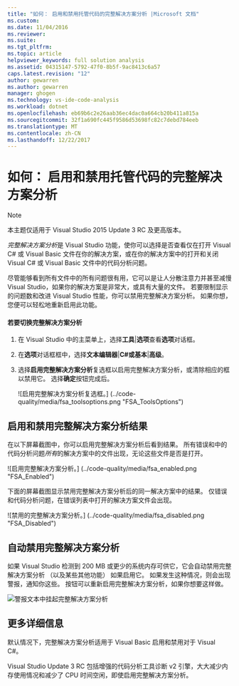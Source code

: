 ```yaml
---
title: "如何： 启用和禁用托管代码的完整解决方案分析 |Microsoft 文档"
ms.custom: 
ms.date: 11/04/2016
ms.reviewer: 
ms.suite: 
ms.tgt_pltfrm: 
ms.topic: article
helpviewer_keywords: full solution analysis
ms.assetid: 04315147-5792-47f0-8b5f-9ac8413c6a57
caps.latest.revision: "12"
author: gewarren
ms.author: gewarren
manager: ghogen
ms.technology: vs-ide-code-analysis
ms.workload: dotnet
ms.openlocfilehash: eb69b6c2e26aab36ec4dac0a664cb20b411a815a
ms.sourcegitcommit: 32f1a690fc445f9586d53698fc82c7debd784eeb
ms.translationtype: MT
ms.contentlocale: zh-CN
ms.lasthandoff: 12/22/2017
---
```

# <a name="how-to-enable-and-disable-full-solution-analysis-for-managed-code"></a>如何： 启用和禁用托管代码的完整解决方案分析
> [!NOTE]
>  本主题仅适用于 Visual Studio 2015 Update 3 RC 及更高版本。  
  
 *完整解决方案分析*是 Visual Studio 功能，使你可以选择是否查看仅在打开 Visual C# 或 Visual Basic 文件在你的解决方案，或在你的解决方案中的打开和关闭 Visual C# 或 Visual Basic 文件中的代码分析问题。  
  
 尽管能够看到所有文件中的所有问题很有用，它可以是让人分散注意力并甚至减慢 Visual Studio，如果你的解决方案是非常大，或具有大量的文件。  若要限制显示的问题数和改进 Visual Studio 性能，你可以禁用完整解决方案分析。 如果你想，您便可以轻松地重新启用此功能。  
  
#### <a name="to-toggle-full-solution-analysis"></a>若要切换完整解决方案分析  
  
1.  在 Visual Studio 中的主菜单上，选择**工具**&#124;**选项**查看**选项**对话框。  
  
2.  在**选项**对话框框中，选择**文本编辑器**&#124;**C#**或**基本**&#124;**高级**。  
  
3.  选择**启用完整解决方案分析**复选框以启用完整解决方案分析，或清除相应的框以禁用它。 选择**确定**按钮完成后。  
  
     ![启用完整解决方案分析复选框。] (../code-quality/media/fsa_toolsoptions.png "FSA_ToolsOptions")  
  
## <a name="results-of-enabling-and-disabling-full-solution-analysis"></a>启用和禁用完整解决方案分析结果  
 在以下屏幕截图中，你可以启用完整解决方案分析后看到结果。 所有错误和中的代码分析问题*所有*的解决方案中的文件出现，无论这些文件是否是打开。  
  
 ![启用完整解决方案分析。] (../code-quality/media/fsa_enabled.png "FSA_Enabled")  
  
 下面的屏幕截图显示禁用完整解决方案分析后的同一解决方案中的结果。 仅错误和代码分析问题，在错误列表中打开的解决方案文件会出现。  
  
 ![禁用的完整解决方案分析。] (../code-quality/media/fsa_disabled.png "FSA_Disabled")  
  
## <a name="automatically-disabling-full-solution-analysis"></a>自动禁用完整解决方案分析  
 如果 Visual Studio 检测到 200 MB 或更少的系统内存可供它，它会自动禁用完整解决方案分析 （以及某些其他功能） 如果启用它。 如果发生这种情况，则会出现警报，通知你这些。 按钮可以重新启用完整解决方案分析，如果你想要这样做。  
  
 ![警报文本中挂起完整解决方案分析](../code-quality/media/fsa_alert.png "FSA_Alert")  
  
## <a name="additional-details"></a>更多详细信息  
 默认情况下，完整解决方案分析适用于 Visual Basic 启用和禁用对于 Visual C#。  
  
 Visual Studio Update 3 RC 包括增强的代码分析工具诊断 v2 引擎，大大减少内存使用情况和减少了 CPU 时间空闲，即使启用完整解决方案分析。